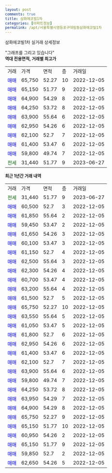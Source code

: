 ```yaml
---
layout: post
comments: true
title: 삼화에코빌1차
categories: [아파트정보]
permalink: /apt/서울특별시영등포구대림동삼화에코빌1차
---
```


삼화에코빌1차 실거래 상세정보

<script type="text/javascript">
  google.charts.load('current', {'packages':['line', 'corechart']});
  google.charts.setOnLoadCallback(drawChart);

  function drawChart() {
    var data = new google.visualization.DataTable();
    data.addColumn('date', '거래일');
    data.addColumn('number', "매매");
    data.addColumn('number', "전세");
    data.addColumn('number', "전매");

    data.addRows([[new Date(Date.parse("2023-06-27")), null, 31440, null], [new Date(Date.parse("2022-12-05")), 60500, null, null], [new Date(Date.parse("2022-12-05")), 61850, null, null], [new Date(Date.parse("2022-12-05")), 59450, null, null], [new Date(Date.parse("2022-12-05")), 61650, null, null], [new Date(Date.parse("2022-12-05")), 60100, null, null], [new Date(Date.parse("2022-12-05")), 61150, null, null], [new Date(Date.parse("2022-12-05")), 62500, null, null], [new Date(Date.parse("2022-12-05")), 62300, null, null], [new Date(Date.parse("2022-12-05")), 60700, null, null], [new Date(Date.parse("2022-12-05")), 63200, null, null], [new Date(Date.parse("2022-12-05")), 61500, null, null], [new Date(Date.parse("2022-12-05")), 65750, null, null], [new Date(Date.parse("2022-12-05")), 63550, null, null], [new Date(Date.parse("2022-12-05")), 61050, null, null], [new Date(Date.parse("2022-12-05")), 61800, null, null], [new Date(Date.parse("2022-12-05")), 62950, null, null], [new Date(Date.parse("2022-12-05")), 61400, null, null], [new Date(Date.parse("2022-12-05")), 62100, null, null], [new Date(Date.parse("2022-12-05")), 63900, null, null], [new Date(Date.parse("2022-12-05")), 59800, null, null], [new Date(Date.parse("2022-12-05")), 64250, null, null], [new Date(Date.parse("2022-12-05")), 63950, null, null], [new Date(Date.parse("2022-12-05")), 64900, null, null], [new Date(Date.parse("2022-12-05")), 65750, null, null], [new Date(Date.parse("2022-12-05")), 65150, null, null], [new Date(Date.parse("2022-12-05")), 60950, null, null], [new Date(Date.parse("2022-12-05")), 65150, null, null], [new Date(Date.parse("2022-12-05")), 59850, null, null], [new Date(Date.parse("2022-12-05")), 62650, null, null]]);

    var options = {
      hAxis: {
        format: 'yyyy/MM/dd'
      },    
      lineWidth: 0,
      pointsVisible: true,    
      title: '최근 1년간 유형별 실거래가 분포',
      legend: { position: 'bottom' }
    };

    var formatter = new google.visualization.NumberFormat({pattern:'###,###'} );
    formatter.format(data, 1);
    formatter.format(data, 2);
    
    setTimeout(function() {
        var chart = new google.visualization.LineChart(document.getElementById('columnchart_material'));
        chart.draw(data, (options));
        document.getElementById('loading').style.display = 'none';
    }, 200);
  }
</script>


<div id="loading" style="z-index:20; display: block; margin-left: 0px">"그래프를 그리고 있습니다"</div>
<div id="columnchart_material" style="width: 95%; margin-left: 0px; display: block"></div>
<!-- contents start -->
<b>역대 전용면적, 거래별 최고가</b>
<table class="sortable">
    <tr>
      <td>거래</td>
      <td>가격</td>
      <td>면적</td>
      <td>층</td>
      <td>거래일</td>
    </tr>
        <tr>
          <td><a style="color: blue">매매</a></td>
          <td>65,750</td>
          <td>52.27</td>
          <td>10</td>
          <td>2022-12-05</td>
        </tr>            <tr>
          <td><a style="color: blue">매매</a></td>
          <td>65,150</td>
          <td>51.77</td>
          <td>9</td>
          <td>2022-12-05</td>
        </tr>            <tr>
          <td><a style="color: blue">매매</a></td>
          <td>64,900</td>
          <td>54.29</td>
          <td>8</td>
          <td>2022-12-05</td>
        </tr>            <tr>
          <td><a style="color: blue">매매</a></td>
          <td>64,250</td>
          <td>53.72</td>
          <td>8</td>
          <td>2022-12-05</td>
        </tr>            <tr>
          <td><a style="color: blue">매매</a></td>
          <td>63,900</td>
          <td>55.64</td>
          <td>6</td>
          <td>2022-12-05</td>
        </tr>            <tr>
          <td><a style="color: blue">매매</a></td>
          <td>62,950</td>
          <td>54.26</td>
          <td>6</td>
          <td>2022-12-05</td>
        </tr>            <tr>
          <td><a style="color: blue">매매</a></td>
          <td>62,100</td>
          <td>52.7</td>
          <td>7</td>
          <td>2022-12-05</td>
        </tr>            <tr>
          <td><a style="color: blue">매매</a></td>
          <td>61,400</td>
          <td>53.47</td>
          <td>6</td>
          <td>2022-12-05</td>
        </tr>            <tr>
          <td><a style="color: blue">매매</a></td>
          <td>59,800</td>
          <td>49.74</td>
          <td>7</td>
          <td>2022-12-05</td>
        </tr>        
        <tr>
              <td><a style="color: darkgreen">전세</a></td>
              <td>31,440</td>
              <td>51.77</td>
              <td>9</td>
              <td>2023-06-27</td>
            </tr>        
    
</table>

<b>최근 1년간 거래 내역</b>

<table class="sortable">
    <tr>
      <td>거래</td>
      <td>가격</td>
      <td>면적</td>
      <td>층</td>
      <td>거래일</td>
    </tr>
    <tr>
      <td><a style="color: darkgreen">전세</a></td>
      <td>31,440</td>
      <td>51.77</td>
      <td>9</td>
      <td>2023-06-27</td>
    </tr>          <tr>
      <td><a style="color: blue">매매</a></td>
      <td>60,500</td>
      <td>52.7</td>
      <td>3</td>
      <td>2022-12-05</td>
    </tr>          <tr>
      <td><a style="color: blue">매매</a></td>
      <td>61,850</td>
      <td>55.64</td>
      <td>2</td>
      <td>2022-12-05</td>
    </tr>          <tr>
      <td><a style="color: blue">매매</a></td>
      <td>59,450</td>
      <td>53.47</td>
      <td>2</td>
      <td>2022-12-05</td>
    </tr>          <tr>
      <td><a style="color: blue">매매</a></td>
      <td>61,650</td>
      <td>54.26</td>
      <td>3</td>
      <td>2022-12-05</td>
    </tr>          <tr>
      <td><a style="color: blue">매매</a></td>
      <td>60,100</td>
      <td>53.47</td>
      <td>3</td>
      <td>2022-12-05</td>
    </tr>          <tr>
      <td><a style="color: blue">매매</a></td>
      <td>61,150</td>
      <td>52.7</td>
      <td>4</td>
      <td>2022-12-05</td>
    </tr>          <tr>
      <td><a style="color: blue">매매</a></td>
      <td>62,500</td>
      <td>55.64</td>
      <td>3</td>
      <td>2022-12-05</td>
    </tr>          <tr>
      <td><a style="color: blue">매매</a></td>
      <td>62,300</td>
      <td>54.26</td>
      <td>4</td>
      <td>2022-12-05</td>
    </tr>          <tr>
      <td><a style="color: blue">매매</a></td>
      <td>60,700</td>
      <td>53.47</td>
      <td>4</td>
      <td>2022-12-05</td>
    </tr>          <tr>
      <td><a style="color: blue">매매</a></td>
      <td>63,200</td>
      <td>55.64</td>
      <td>4</td>
      <td>2022-12-05</td>
    </tr>          <tr>
      <td><a style="color: blue">매매</a></td>
      <td>61,500</td>
      <td>52.7</td>
      <td>5</td>
      <td>2022-12-05</td>
    </tr>          <tr>
      <td><a style="color: blue">매매</a></td>
      <td>65,750</td>
      <td>52.27</td>
      <td>10</td>
      <td>2022-12-05</td>
    </tr>          <tr>
      <td><a style="color: blue">매매</a></td>
      <td>63,550</td>
      <td>55.64</td>
      <td>5</td>
      <td>2022-12-05</td>
    </tr>          <tr>
      <td><a style="color: blue">매매</a></td>
      <td>61,050</td>
      <td>53.47</td>
      <td>5</td>
      <td>2022-12-05</td>
    </tr>          <tr>
      <td><a style="color: blue">매매</a></td>
      <td>61,800</td>
      <td>52.7</td>
      <td>6</td>
      <td>2022-12-05</td>
    </tr>          <tr>
      <td><a style="color: blue">매매</a></td>
      <td>62,950</td>
      <td>54.26</td>
      <td>6</td>
      <td>2022-12-05</td>
    </tr>          <tr>
      <td><a style="color: blue">매매</a></td>
      <td>61,400</td>
      <td>53.47</td>
      <td>6</td>
      <td>2022-12-05</td>
    </tr>          <tr>
      <td><a style="color: blue">매매</a></td>
      <td>62,100</td>
      <td>52.7</td>
      <td>7</td>
      <td>2022-12-05</td>
    </tr>          <tr>
      <td><a style="color: blue">매매</a></td>
      <td>63,900</td>
      <td>55.64</td>
      <td>6</td>
      <td>2022-12-05</td>
    </tr>          <tr>
      <td><a style="color: blue">매매</a></td>
      <td>59,800</td>
      <td>49.74</td>
      <td>7</td>
      <td>2022-12-05</td>
    </tr>          <tr>
      <td><a style="color: blue">매매</a></td>
      <td>64,250</td>
      <td>53.72</td>
      <td>8</td>
      <td>2022-12-05</td>
    </tr>          <tr>
      <td><a style="color: blue">매매</a></td>
      <td>63,950</td>
      <td>54.29</td>
      <td>7</td>
      <td>2022-12-05</td>
    </tr>          <tr>
      <td><a style="color: blue">매매</a></td>
      <td>64,900</td>
      <td>54.29</td>
      <td>8</td>
      <td>2022-12-05</td>
    </tr>          <tr>
      <td><a style="color: blue">매매</a></td>
      <td>65,750</td>
      <td>52.27</td>
      <td>9</td>
      <td>2022-12-05</td>
    </tr>          <tr>
      <td><a style="color: blue">매매</a></td>
      <td>65,150</td>
      <td>51.77</td>
      <td>10</td>
      <td>2022-12-05</td>
    </tr>          <tr>
      <td><a style="color: blue">매매</a></td>
      <td>60,950</td>
      <td>54.26</td>
      <td>2</td>
      <td>2022-12-05</td>
    </tr>          <tr>
      <td><a style="color: blue">매매</a></td>
      <td>65,150</td>
      <td>51.77</td>
      <td>9</td>
      <td>2022-12-05</td>
    </tr>          <tr>
      <td><a style="color: blue">매매</a></td>
      <td>59,850</td>
      <td>52.7</td>
      <td>2</td>
      <td>2022-12-05</td>
    </tr>          <tr>
      <td><a style="color: blue">매매</a></td>
      <td>62,650</td>
      <td>54.26</td>
      <td>5</td>
      <td>2022-12-05</td>
    </tr>      </table>
<!-- contents end -->    

